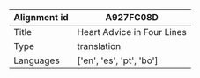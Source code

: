 |Alignment id | A927FC08D
| --- | --- 
|Title | Heart Advice in Four Lines 
|Type | translation
|Languages | ['en', 'es', 'pt', 'bo']
